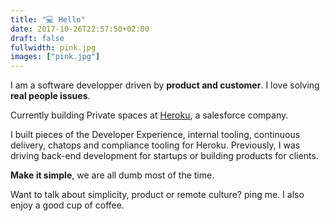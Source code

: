 ```yaml
---
title: "💻 Hello"
date: 2017-10-26T22:57:50+02:00
draft: false
fullwidth: pink.jpg
images: ["pink.jpg"]
---
```

I am a software developper driven by **product and customer**. I love solving **real people issues**.

Currently building Private spaces at [Heroku](https://heroku.com), a salesforce company.

I built pieces of the Developer Experience, internal tooling, continuous delivery, chatops and compliance tooling for Heroku. Previously, I was driving back-end development for startups or building products for clients.

**Make it simple**, we are all dumb most of the time.

Want to talk about simplicity, product or remote culture? ping me. I also enjoy a good cup of coffee.
